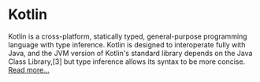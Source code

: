# Kotlin

Kotlin  is a cross-platform, statically typed, general-purpose programming language with type inference. Kotlin is designed to interoperate fully with Java, and the JVM version of Kotlin's standard library depends on the Java Class Library,[3] but type inference allows its syntax to be more concise. [Read more...](https://en.wikipedia.org/wiki/Kotlin_(programming_language))
